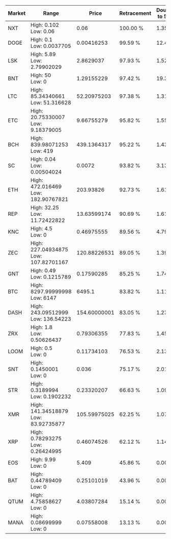 | Market | Range | Price| Retracement | Doubles to 50% |
| --- | --- | --- | --- | --- |
| NXT | High: 0.102<br />Low: 0.06 | 0.06 | 100.00 % | 1.35 |
| DOGE | High: 0.1<br />Low: 0.0037705 | 0.00416253 | 99.59 % | 12.46 |
| LSK | High: 5.89<br />Low: 2.79902029 | 2.8629037 | 97.93 % | 1.52 |
| BNT | High: 50<br />Low: 0 | 1.29155229 | 97.42 % | 19.36 |
| LTC | High: 85.34340661<br />Low: 51.316628 | 52.20975203 | 97.38 % | 1.31 |
| ETC | High: 20.75330007<br />Low: 9.18379005 | 9.66755279 | 95.82 % | 1.55 |
| BCH | High: 839.98071253<br />Low: 419 | 439.1364317 | 95.22 % | 1.43 |
| SC | High: 0.04<br />Low: 0.00504024 | 0.0072 | 93.82 % | 3.13 |
| ETH | High: 472.016469<br />Low: 182.90767821 | 203.93826 | 92.73 % | 1.61 |
| REP | High: 32.25<br />Low: 11.72422822 | 13.63599174 | 90.69 % | 1.61 |
| KNC | High: 4.5<br />Low: 0 | 0.46975555 | 89.56 % | 4.79 |
| ZEC | High: 227.04934875<br />Low: 107.82701167 | 120.88226531 | 89.05 % | 1.39 |
| GNT | High: 0.49<br />Low: 0.1215789 | 0.17590285 | 85.25 % | 1.74 |
| BTC | High: 8297.99999998<br />Low: 6147 | 6495.1 | 83.82 % | 1.11 |
| DASH | High: 243.09512999<br />Low: 136.54223 | 154.60000001 | 83.05 % | 1.23 |
| ZRX | High: 1.8<br />Low: 0.50626437 | 0.79306355 | 77.83 % | 1.45 |
| LOOM | High: 0.5<br />Low: 0 | 0.11734103 | 76.53 % | 2.13 |
| SNT | High: 0.1450001<br />Low: 0 | 0.036 | 75.17 % | 2.01 |
| STR | High: 0.3189994<br />Low: 0.1902232 | 0.23320207 | 66.63 % | 1.09 |
| XMR | High: 141.34518879<br />Low: 83.92735877 | 105.59975025 | 62.25 % | 1.07 |
| XRP | High: 0.78293275<br />Low: 0.26424995 | 0.46074526 | 62.12 % | 1.14 |
| EOS | High: 9.99<br />Low: 0 | 5.409 | 45.86 % | 0.00 |
| BAT | High: 0.44789409<br />Low: 0 | 0.25101019 | 43.96 % | 0.00 |
| QTUM | High: 4.75858627<br />Low: 0 | 4.03807284 | 15.14 % | 0.00 |
| MANA | High: 0.08699999<br />Low: 0 | 0.07558008 | 13.13 % | 0.00 |
